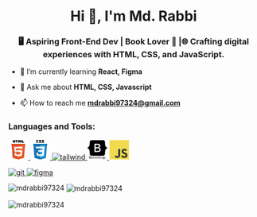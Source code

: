 <h1 align="center">Hi 👋, I'm Md. Rabbi</h1>
<h3 align="center">🖥️ Aspiring Front-End Dev | Book Lover 📖 |🌐 Crafting digital experiences with HTML, CSS, and JavaScript.</h3>

- 🌱 I’m currently learning **React, Figma**

- 💬 Ask me about **HTML, CSS, Javascript**

- 📫 How to reach me **mdrabbi97324@gmail.com**

<p align="left">
</p>

<h3 align="left">Languages and Tools:</h3>
<p align="left">
  <a href="https://www.w3.org/html/" target="_blank" rel="noreferrer"> <img src="https://raw.githubusercontent.com/devicons/devicon/master/icons/html5/html5-original-wordmark.svg" alt="html5" width="40" height="40"/> </a>
  <a href="https://www.w3schools.com/css/" target="_blank" rel="noreferrer"> <img src="https://raw.githubusercontent.com/devicons/devicon/master/icons/css3/css3-original-wordmark.svg" alt="css3" width="40" height="40"/> </a>
  <a href="https://tailwindcss.com/" target="_blank" rel="noreferrer"> <img src="https://www.vectorlogo.zone/logos/tailwindcss/tailwindcss-icon.svg" alt="tailwind" width="40" height="40"/> </a>
  <a href="https://getbootstrap.com" target="_blank" rel="noreferrer"> <img src="https://raw.githubusercontent.com/devicons/devicon/master/icons/bootstrap/bootstrap-plain-wordmark.svg" alt="bootstrap" width="40" height="40"/> </a>
  <a href="https://developer.mozilla.org/en-US/docs/Web/JavaScript" target="_blank" rel="noreferrer"> <img src="https://raw.githubusercontent.com/devicons/devicon/master/icons/javascript/javascript-original.svg" alt="javascript" width="40" height="40"/> </a>
  
  <a href="https://git-scm.com/" target="_blank" rel="noreferrer"> <img src="https://www.vectorlogo.zone/logos/git-scm/git-scm-icon.svg" alt="git" width="40" height="40"/> </a>
  <a href="https://www.figma.com/" target="_blank" rel="noreferrer"> <img src="https://www.vectorlogo.zone/logos/figma/figma-icon.svg" alt="figma" width="40" height="40"/> </a>
</p>
  


<p><img align="left" src="https://github-readme-stats.vercel.app/api/top-langs?username=mdrabbi97324&show_icons=true&locale=en&layout=compact" alt="mdrabbi97324" /></p>

<p>&nbsp;<img align="center" src="https://github-readme-stats.vercel.app/api?username=mdrabbi97324&show_icons=true&locale=en" alt="mdrabbi97324" /></p>

<p><img align="center" src="https://github-readme-streak-stats.herokuapp.com/?user=mdrabbi97324&" alt="mdrabbi97324" /></p>
